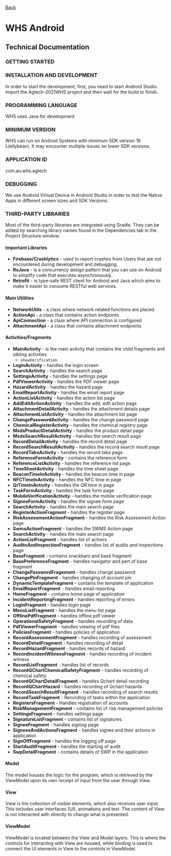 [Back](index.md)

# WHS Android

## Technical Documentation

### GETTING STARTED

### INSTALLATION AND DEVELOPMENT

In order to start the development, first, you need to start Android Studio. Import the Agtech-2021WHS project and then wait for the build to finish.

### PROGRAMMING LANGUAGE

WHS uses Java for development

### MINIMUM VERSION

WHS can run on Android Systems with minimum SDK version 16 (Jellybean). It may encounter multiple issues on lower SDK versions.

### APPLICATION ID
com.au.whs.agtech

### DEBUGGING

We use Android Virtual Device in Android Studio in order to test the Native Apps in different screen sizes and SDK Versions.

### THIRD-PARTY LIBRARIES

Most of the third-party libraries are integrated using Gradle. They can be added by searching library names found in the Dependencies tab in the Project Structure window.

#### Important Libraries

- **Firebase/Crashlytics** - used to report crashes from Users that are not encountered during development and debugging.
- **RxJava** - is a concurrency design pattern that you can use on Android to simplify code that executes asynchronously.
- **Retrofit** - is type-safe REST client for Android and Java which aims to make it easier to consume RESTful web services.

#### Main Utilities
- **NetworkUtils** - a class where network related functions are placed
- **ActionApi** - a class that contains action endpoints
- **ApiConnection** - a class where API connection is configured
- **AttachmentApi** - a class that contains attachment endpoints

#### Activities/Fragments

- **MainActivity** - is the main activity that contains the child fragments and sibling activities
    - `showVerification`
- **LoginActivity** - handles the login screen
- **SearchActivity** - handles the search page
- **SettingsActivity** - handles the settings page
- **PdfViewerActivity** - handles the PDF viewer page
- **HazardActivity** - handles the hazard page
- **EmailReportActivity** - handles the email report page
- **ActionListActivity** - handles the action list page
- **AddEditActionActivity** - handles the add, edit action page
- **AttachmentDetailActivity** - handles the attachment details page
- **AttachmentListActivity** - handles the attachment list page
- **ChangePasswordActivity** - handles the change password page
- **ChemicalRegisterActivity** - handles the chemical registry page
- **MsdsProductDetailActivity** - handles the product detail page
- **MsdsSearchResultActivity** - handles the search result page
- **RecordDetailActivity** - handles the record detail page
- **RecordSearchResultActivity** - handles the record search result page
- **RecordTabsActivity** - handles the record tabs page
- **ReferenceFormActivity** - contains the reference form
- **ReferenceListActivity** - handles the reference list page
- **TimeSheetActivity** - handles the time sheet page
- **BeaconTimeInActivity** - handles the beacon time in page
- **NFCTimeInActivity** - handles the NFC time in page
- **QrTimeInActivity** - handles the QR time in page
- **TaskFormActivity** - handles the task form page
- **MobileVerificationActivity** - handles the mobile verification page
- **SigneeFormActivity** - handles the signee form page
- **SearchActivity** - handles the main search page
- **RegisterActionFragment** - handles the register page
- **RiskAssessmentActionFragment** - handles the Risk Assessment Action page
- **SwmsActionFragment** - handles the SWMS Action page
- **SearchActivity** - handles the main search page
- **ActionListFragment** - handles list of actions
- **AuditsAndInspectionFragment** - handles list of audits and inspections page
- **BaseFragment** - contains snackbars and base fragment
- **BasePreferenceFragment** - handles navigator and part of base fragment
- **ChangePasswordFragement** - handles change password
- **ChangePinFragment** - handles changing of account pin
- **DynamicTemplateFragment** - contains the template of application
- **EmailReportFragment** - handles email reporting
- **HomeFragment** - contains home page of application
- **IncidentReportingFragment** - handles reporting of errors
- **LoginFragment** - handles login page
- **MenuListFragment** - handles the menu list page
- **OfflinePdfFragment** - handles offline pdf viewer
- **OperationalSafetyFragment** - handles recording of data
- **PdfViewerFragment** - handles viewing of pdf files
- **PoliciesFragment** - handles policies of application
- **RecordAssessmentFragment** - handles recording of assessment
- **RecordDetailFragment** - handles recording of detail
- **RecordHazardFragment** - handles records of hazard
- **RecordIncidentWitnessFragment** - handles recording of incident witness
- **RecordListFragment** - handles list of records
- **RecordQChartChemicalSafetyFragment** - handles recording of chemical safety
- **RecordQChartDetailFragment** - handles Qchart detail recording
- **RecordQChartHazard** - handles recording of Qchart hazards
- **RecordSearchResultFragment** - handles recording of search results
- **RecordTaskFragment** - Recording of tasks within the application
- **RegistersFragment** - Handles registration of accounts
- **RiskManagementFragment** - contains list of risk management policies
- **SettingsFragment** - handles settings page
- **SignatureListFragment** - contains list of signatures
- **SigneeFragment** - handles signing page
- **SigneesAndActionsFragment** - handles signee and their actions in application
- **SignOffFragment** - handles the logging off page
- **StartAuditFragment** - handles the starting of audit
- **SwpDetailFragment** - contains details of SWP in the application

#### **Model**

The model houses the logic for the program, which is retrieved by the ViewModel upon its own receipt of input from the user through View.
 
#### **View**

View is the collection of visible elements, which also receives user input. This includes user interfaces (UI), animations and text. The content of View is not interacted with directly to change what is presented.
#### **ViewModel**
ViewModel is located between the View and Model layers. This is where the controls for interacting with View are housed, while binding is used to connect the UI elements in View to the controls in ViewModel.





